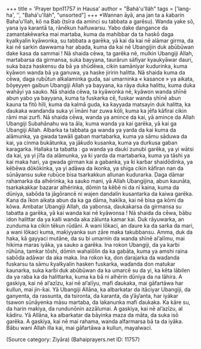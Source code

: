 +++
title = 'Prayer bpn11757 in Hausa'
author = "Bahá'u'lláh"
tags = ['lang-ha', '', "Bahá'u'lláh", "unsorted"]
+++
*Wannan āyā, ana jan ta a ƙabarin Baha’u’llah, kō na Bab (tsīra da aminci su tabbata a garēsu). Wanda yake sō, yana iya karantā ta, rānēkun haifuwarsu.
Yabo dake dangance da zamantakēwarka mai martaba, kuma da mahibbar da ta haskō daga ƙyalƙyalin kyāwonka, su tabbata a garēka, yā kai da kai nē alāmar girma, da kai nē sarkin dawwama har abada, kuma da kai nē Ubangijin duk abūbūwan dake ƙasa da sammai !
Nā shaida cēwa, ta garēka nē, mulkin Ubangiji Allah, martabarsa da girmansa, suka bayyana, taurārun sāfiyar kyaukyāwar dauri, suka baza haskensu da bā ya shūɗēwa, cikin samāniyar kudurinka, kuma kyāwon wanda bā ya ganuwa, ya haske jiririn halitta. 
Nā shaida kuma da cēwa, daga rubūtun alƙalaminka guda, sai umarninka « kasance » ya aikata, ɓōyeyyen gaibun Ubangiji Allah ya bayyana, ka rāya duka halittu, kuma duka wahāyi ya sauko.
Nā shaida cēwa, ta kyāwonka nē, kyāwon wanda shīnē abun yabo ya bayyana, kuma ta fuskarka cē, fuskar wanda shīnē abun ƙauna ta fitō hīli, kuma da kalmā guda, ka ƙayyada matsayin duk halitta, ka ɗaukaka wanɗanda suka yi īmāni har zuwa ƙōli, kuma ka jēfa kāfirai cikin rāmi mai zurfi.
Nā shaida cēwa, wanda ya amince da kai, yā amince da Allah Ubangiji Subahānahu wa ta āla, kuma wanda ya kai garēka, yā kai ga Ubangiji Allah. Albarka ta tabbata ga wanda ya yarda da kai kuma da alāmunka, ya gwada tawāli gaban martabarka, kuma ya sāmu sāduwa da kai, ya cinma bukātunka, ya jāƙuɗo kusanka, kuma ya durƙusa gaban karagarka.
Hallaka ta tabatta : ga wanda ya ɗauki zunubi garēka, ya yi wātsi da kai, ya yi jīfa da alāmunka, ya ƙi yarda da martabarka, kuma ya tāshi ya kai maka hari, ya gwada girman kai a gabanka, ya ƙi karɓar shaidōdinka, ya kēɓēwa dōkōkinka, ya yi adāwa da ikonka, ya shiga cikin kāfiran nan da sūnāyansu suke rubūce bisa tsarkakkun allunan ƙudurarka.
Daga dāmar rahamarka da alhērinka, ka sauko mani, yā Allah Ubangijina, abun ƙaunāta, tsarkakakkar bazarar alhērinka, dōmin ta ƙēɓē ni da nī kaina, kuma da dūniya, sabōda ta jāgōrancē ni wajen dandalin kusantarka da kaiwa garēka. Kana da īkon aikata abun da ka ga dāma, hakīka, kai nē bisa ga kōmi da kōwa.
Ambatar Ubangiji Allah, da yabonsa, ɗaukakarsa da girmansa su tabatta a garēka, yā kai wanda kai nē kyāwonsa ! Nā shaida da cēwa, bābu idon halittar da ya kalli wanda aka zālunta kamar kai. Duk rāyuwarka, an zunduma ka cikin tēkun rūdāni. A wani lōkaci, an ɗaure ka da sarƙa da mari, a wani lōkaci kuma, maƙiyyanka sun zāre maka takubbansu. Amma, duk da haka, kā gayyaci mutāne, da su bi umarnin da wanda shīnē al’alīmu, mai hikima maras iyāka, ya sauko a garēka.
Ina rokon Ubangiji, da ya karɓi rūhūna, tamkar tōshi, dōmin wahalōlin da ka gabāta, kuma ya amshi raina sabōda adāwar da aka maka. Ina roƙon ka, don darajarka da waɗanda fuskarsu ta sāmu ƙyalƙyalin hasken fuskarka, waɗanda don matuƙar ƙaunarka, suka karɓi duk abūbūwan da ka umarcē su da yi, ka kēta lābilen da ya raba ka da halittarka, kuma ka bā ni alhērin dūniya da na lāhira. A gaskiya, kai nē al’azīzu, kai nē al’alīyu, mafi ɗaukaka, mai gāfartāwa har kullun, mai jin-ƙai.
Yā Ubangiji Allāna, ka albarkatar da itāciyar Ubangiji, da ganyenta, da rassunta, da tsironta, da karanta, da ƴāƴanta, har iyākar tsawon sūnāyenka māsu martaba, da laƙanunka mafi ɗaukaka. Ka kāre su, da harin maƙiya, da rundunōnin azzālumai. A gaskiya, kai nē al’azīzu, al ƙādiru. Yā Allāna, ka albarkatar da bāyinka maza da māta, da suka isō garēka. A gaskiya, kai nē mai rahama, wanda alfarmarsa bā ta da iyāka.
Bābu wani Allah illa kai, mai gāfartāwa a kullun, mayalwaci.

(Source category: Ziyāra)
(Bahaiprayers.net ID: 11757)
